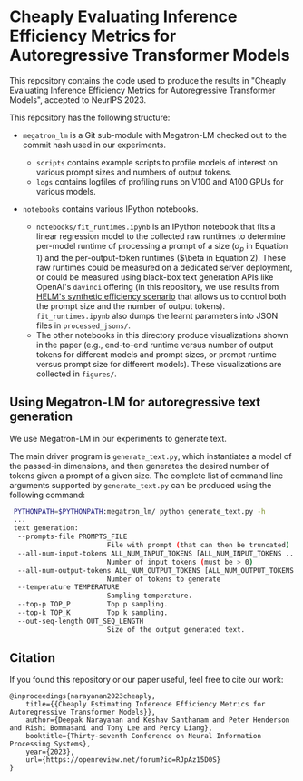 # Cheaply Evaluating Inference Efficiency Metrics for Autoregressive Transformer Models

This repository contains the code used to produce the results in "Cheaply Evaluating
Inference Efficiency Metrics for Autoregressive Transformer Models", accepted to
NeurIPS 2023.

This repository has the following structure:
- `megatron_lm` is a Git sub-module with Megatron-LM checked out to the commit hash
used in our experiments.
  - `scripts` contains example scripts to profile models of interest on various prompt sizes
  and numbers of output tokens.
  - `logs` contains logfiles of profiling runs on V100 and A100 GPUs for various models.

- `notebooks` contains various IPython notebooks.
  - `notebooks/fit_runtimes.ipynb` is an IPython notebook that fits a linear regression
  model to the collected raw runtimes to determine per-model runtime of processing a prompt of a size
  ($\alpha_p$ in Equation 1) and the per-output-token runtimes ($\beta in Equation 2). These raw runtimes
  could be measured on a dedicated server deployment, or could be measured using
  black-box text generation APIs like OpenAI's `davinci` offering (in this repository,
  we use results from [HELM's synthetic efficiency
  scenario](https://github.com/stanford-crfm/helm/blob/main/src/helm/benchmark/scenarios/synthetic_efficiency_scenario.py)
  that allows us to control both the prompt size and the number of output tokens).
  `fit_runtimes.ipynb` also dumps the learnt parameters into JSON files in `processed_jsons/`. 
  - The other notebooks in this directory produce visualizations shown in the paper (e.g.,
  end-to-end runtime versus number of output tokens for different models and prompt sizes,
  or prompt runtime versus prompt size for different models). These visualizations are
  collected in `figures/`.

## Using Megatron-LM for autoregressive text generation

We use Megatron-LM in our experiments to generate text.

The main driver program is `generate_text.py`, which instantiates a model
of the passed-in dimensions, and then generates the desired number of
tokens given a prompt of a given size. The complete list of command line
arguments supported by `generate_text.py` can be produced using the
following command:
```bash
 PYTHONPATH=$PYTHONPATH:megatron_lm/ python generate_text.py -h
 ...
 text generation:
  --prompts-file PROMPTS_FILE
                        File with prompt (that can then be truncated)
  --all-num-input-tokens ALL_NUM_INPUT_TOKENS [ALL_NUM_INPUT_TOKENS ...]
                        Number of input tokens (must be > 0)
  --all-num-output-tokens ALL_NUM_OUTPUT_TOKENS [ALL_NUM_OUTPUT_TOKENS ...]
                        Number of tokens to generate
  --temperature TEMPERATURE
                        Sampling temperature.
  --top-p TOP_P         Top p sampling.
  --top-k TOP_K         Top k sampling.
  --out-seq-length OUT_SEQ_LENGTH
                        Size of the output generated text.
```

## Citation

If you found this repository or our paper useful, feel free to cite our work:

```
@inproceedings{narayanan2023cheaply,
    title={{Cheaply Estimating Inference Efficiency Metrics for Autoregressive Transformer Models}},
    author={Deepak Narayanan and Keshav Santhanam and Peter Henderson and Rishi Bommasani and Tony Lee and Percy Liang},
    booktitle={Thirty-seventh Conference on Neural Information Processing Systems},
    year={2023},
    url={https://openreview.net/forum?id=RJpAz15D0S}
}
```
